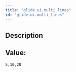 ```yaml
---
title: "glide.ui.multi_lines"
id: "glide.ui.multi_lines"
---
```

## Description



## Value: 
```
5,10,20
```